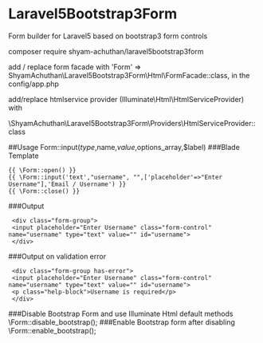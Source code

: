 # Laravel5Bootstrap3Form
Form builder for Laravel5 based on bootstrap3 form controls

composer require shyam-achuthan/laravel5bootstrap3form

add / replace form facade with 
'Form'      => ShyamAchuthan\Laravel5Bootstrap3Form\Html\FormFacade::class,
in the config/app.php

add/replace htmlservice provider (Illuminate\Html\HtmlServiceProvider) with 

\ShyamAchuthan\Laravel5Bootstrap3Form\Providers\HtmlServiceProvider::class


##Usage
Form::input($type,$name,$value,$options_array,$label)
###Blade Template

    {{ \Form::open() }}
    {{ \Form::input('text',"username", "",['placeholder'=>"Enter Username"],'Email / Username') }}
    {{ \Form::close() }}

###Output

     <div class="form-group">
     <input placeholder="Enter Username" class="form-control" name="username" type="text" value="" id="username"> 
     </div>

###Output on validation error

     <div class="form-group has-error">
     <input placeholder="Enter Username" class="form-control" name="username" type="text" value="" id="username"> 
     <p class="help-block">Username is required</p>
     </div>

###Disable Bootstrap Form and use Illuminate Html default methods
  \Form::disable_bootstrap();
###Enable Bootstrap form after disabling
  \Form::enable_bootstrap();
  
